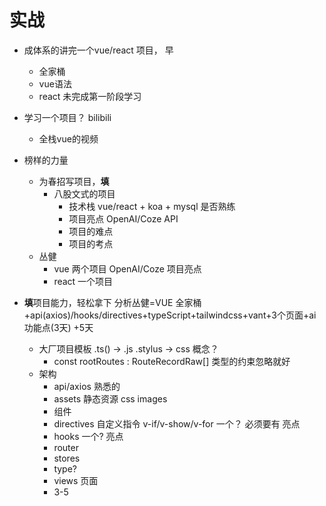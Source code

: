 # 实战

- 成体系的讲完一个vue/react 项目， 早
  - 全家桶
  - vue语法
  - react 未完成第一阶段学习

- 学习一个项目？ bilibili
  - 全栈vue的视频

- 榜样的力量
  - 为春招写项目，**填**
    - 八股文式的项目
      - 技术栈 vue/react + koa + mysql 是否熟练
      - 项目亮点
        OpenAI/Coze API
      - 项目的难点
      - 项目的考点
  - 丛健
    - vue 两个项目 
      OpenAI/Coze 项目亮点
    - react 一个项目

- **填**项目能力，轻松拿下
  分析丛健=VUE 全家桶+api(axios)/hooks/directives+typeScript+tailwindcss+vant+3个页面+ai功能点(3天) +5天
  - 大厂项目模板
    .ts() -> .js .stylus -> css 概念？
    - const rootRoutes : RouteRecordRaw[]    类型的约束忽略就好
  - 架构
    - api/axios 熟悉的
    - assets 静态资源 css images
    - 组件
    - directives  自定义指令 v-if/v-show/v-for  一个？  必须要有 亮点
    - hooks 一个? 亮点
    - router
    - stores 
    - type?
    - views 页面
    - 3-5
